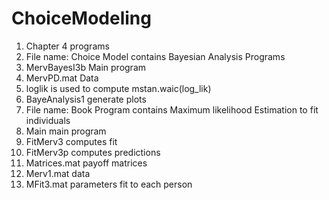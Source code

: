 # ChoiceModeling

1. Chapter 4 programs
2. File name: Choice Model contains Bayesian Analysis Programs 
3. MervBayesI3b Main program 
4. MervPD.mat Data 
5. loglik is used to compute mstan.waic(log_lik)
6. BayeAnalysis1  generate plots
7. File name: Book Program contains Maximum likelihood Estimation to fit individuals
8. Main main program
9. FitMerv3 computes fit
10. FitMerv3p computes predictions
11. Matrices.mat payoff matrices
12. Merv1.mat data
13. MFit3.mat parameters fit to each person
